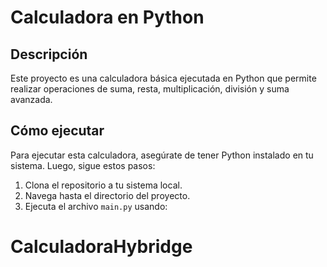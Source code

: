 # Calculadora en Python

## Descripción
Este proyecto es una calculadora básica ejecutada en Python que permite realizar operaciones de suma, resta, multiplicación, división y suma avanzada.

## Cómo ejecutar
Para ejecutar esta calculadora, asegúrate de tener Python instalado en tu sistema. Luego, sigue estos pasos:

1. Clona el repositorio a tu sistema local.
2. Navega hasta el directorio del proyecto.
3. Ejecuta el archivo `main.py` usando:
# CalculadoraHybridge
